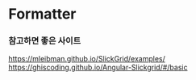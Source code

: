 # Formatter


### 참고하면 좋은 사이트 
https://mleibman.github.io/SlickGrid/examples/   
https://ghiscoding.github.io/Angular-Slickgrid/#/basic